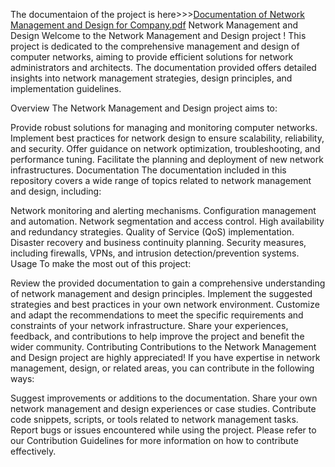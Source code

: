 The documentaion of the project is here>>>[Documentation of Network Management and Design for Company.pdf](https://github.com/sagar658/Network-management-and-Design-for-company/files/14438219/Documentation.of.Network.Management.and.Design.for.Company.pdf)
Network Management and Design
Welcome to the Network Management and Design project ! This project is dedicated to the comprehensive management and design of computer networks, aiming to provide efficient solutions for network administrators and architects. The documentation provided offers detailed insights into network management strategies, design principles, and implementation guidelines.

Overview
The Network Management and Design project aims to:

Provide robust solutions for managing and monitoring computer networks.
Implement best practices for network design to ensure scalability, reliability, and security.
Offer guidance on network optimization, troubleshooting, and performance tuning.
Facilitate the planning and deployment of new network infrastructures.
Documentation
The documentation included in this repository covers a wide range of topics related to network management and design, including:

Network monitoring and alerting mechanisms.
Configuration management and automation.
Network segmentation and access control.
High availability and redundancy strategies.
Quality of Service (QoS) implementation.
Disaster recovery and business continuity planning.
Security measures, including firewalls, VPNs, and intrusion detection/prevention systems.
Usage
To make the most out of this project:

Review the provided documentation to gain a comprehensive understanding of network management and design principles.
Implement the suggested strategies and best practices in your own network environment.
Customize and adapt the recommendations to meet the specific requirements and constraints of your network infrastructure.
Share your experiences, feedback, and contributions to help improve the project and benefit the wider community.
Contributing
Contributions to the Network Management and Design project are highly appreciated! If you have expertise in network management, design, or related areas, you can contribute in the following ways:

Suggest improvements or additions to the documentation.
Share your own network management and design experiences or case studies.
Contribute code snippets, scripts, or tools related to network management tasks.
Report bugs or issues encountered while using the project.
Please refer to our Contribution Guidelines for more information on how to contribute effectively.

